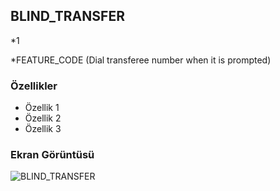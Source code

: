 ## BLIND_TRANSFER

*1

*FEATURE_CODE (Dial transferee number when it is prompted)

### Özellikler

- Özellik 1
- Özellik 2
- Özellik 3

### Ekran Görüntüsü

![BLIND_TRANSFER](https://raw.githubusercontent.com/KurumCELL/KurumCELL/main/scenario/features/BLIND_TRANSFER/BLIND_TRANSFER/BLIND_TRANSFER.png)
